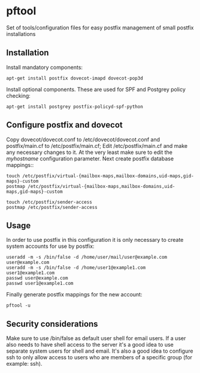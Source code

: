 pftool
======

Set of tools/configuration files for easy postfix management of small postfix installations


Installation
------------

Install mandatory components:

	apt-get install postfix dovecot-imapd dovecot-pop3d

Install optional components. These are used for SPF and Postgrey policy checking:

	apt-get install postgrey postfix-policyd-spf-python

Configure postfix and dovecot
-----------------------------

Copy dovecot/dovecot.conf to /etc/dovecot/dovecot.conf and postfix/main.cf to /etc/postfix/main.cf; Edit /etc/postfix/main.cf and make any necessary changes to it. At the very least make sure to edit the *myhostname* configuration parameter.
Next create postfix database mappings::

	touch /etc/postfix/virtual-{mailbox-maps,mailbox-domains,uid-maps,gid-maps}-custom
	postmap /etc/postfix/virtual-{mailbox-maps,mailbox-domains,uid-maps,gid-maps}-custom

	touch /etc/postfix/sender-access
	postmap /etc/postfix/sender-access

Usage
-----

In order to use postfix in this configuration it is only necessary to create system accounts for use by postfix:

	useradd -m -s /bin/false -d /home/user/mail/user@example.com user@example.com
	useradd -m -s /bin/false -d /home/user1@example1.com user1@example1.com
	passwd user@example.com
	passwd user1@example1.com

Finally generate postfix mappings for the new account:

	pftool -u

Security considerations
-----------------------

Make sure to use /bin/false as default user shell for email users. If a user also needs to have shell access to the server it's a good idea to use separate system users for shell and email.
It's also a good idea to configure ssh to only allow access to users who are members of a specific group (for example: ssh).
